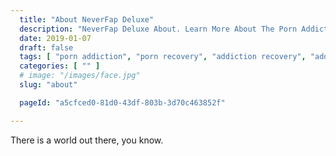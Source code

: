 ```yaml
---
  title: "About NeverFap Deluxe"
  description: "NeverFap Deluxe About. Learn More About The Porn Addiction Recovery Process And Why It Is Effective."
  date: 2019-01-07
  draft: false
  tags: [ "porn addiction", "porn recovery", "addiction recovery", "addiction", "awareness", "nofap", "neverfap", "neverfap deluxe" ]
  categories: [ "" ]
  # image: "/images/face.jpg"
  slug: "about"

  pageId: "a5cfced0-81d0-43df-803b-3d70c463852f"

---
```


There is a world out there, you know.